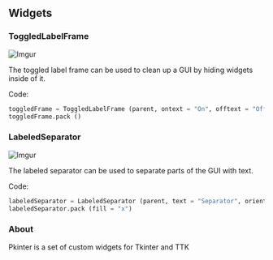 ## Widgets

### ToggledLabelFrame

![Imgur](http://i.imgur.com/QtLlBZf.png)

The toggled label frame can be used to clean up a GUI by hiding widgets inside of it.

Code:

```python
toggledFrame = ToggledLabelFrame (parent, ontext = "On", offtext = "Off", defaultstate = False)
toggledFrame.pack ()
```

### LabeledSeparator

![Imgur](http://i.imgur.com/4oXN6WN.png?1)

The labeled separator can be used to separate parts of the GUI with text.

Code:

```python
labeledSeparator = LabeledSeparator (parent, text = "Separator", orient = "horizontal", textalign = "", padding = 5)
labeledSeparator.pack (fill = "x")
```

### About
Pkinter is a set of custom widgets for Tkinter and TTK
